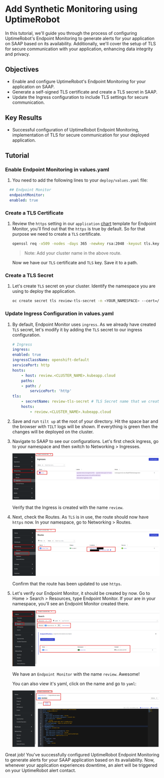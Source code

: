# Add Synthetic Monitoring using UptimeRobot

In this tutorial, we'll guide you through the process of configuring UptimeRobot's Endpoint Monitoring to generate alerts for your application on SAAP based on its availability. Additionally, we'll cover the setup of TLS for secure communication with your application, enhancing data integrity and privacy.

## Objectives

- Enable and configure UptimeRobot's Endpoint Monitoring for your application on SAAP.
- Generate a self-signed TLS certificate and create a TLS secret in SAAP.
- Update the Ingress configuration to include TLS settings for secure communication.

## Key Results

- Successful configuration of UptimeRobot Endpoint Monitoring, implementation of TLS for secure communication for your deployed application.

## Tutorial

### Enable Endpoint Monitoring in values.yaml

1. You need to add the following lines to your `deploy/values.yaml` file:

  ```yaml
    ## Endpoint Monitor
    endpointMonitor:
    enabled: true
  ```

### Create a TLS Certificate

1. Review the `https` setting in our `application` [chart](https://github.com/stakater/application/tree/master) template for Endpoint Monitor, you'll find out that the `https` is true by default. So for that purpose we need to create a `TLS` certificate.

    ```sh
    openssl req -x509 -nodes -days 365 -newkey rsa:2048 -keyout tls.key -out tls.crt -subj "/CN=review.<CLUSTER_NAME>.lab.kubeapp.cloud"
    ```

    > Note: Add your cluster name in the above route.

    Now we have our `TLS` certificate and `TLS` key. Save it to a path.

### Create a TLS Secret

1. Let's create `TLS` secret on your cluster. Identify the namespace you are using to deploy the application.

    ```sh
    oc create secret tls review-tls-secret -n <YOUR_NAMESPACE> --cert=/path/to/your/tls.crt --key=/path/to/your/tls.key
    ```

### Update Ingress Configuration in values.yaml

1. By default, Endpoint Monitor uses `ingress`. As we already have created `TLS` secret, let's modify it by adding the `TLS` secret to our ingress configuration.

    ```yaml
    # Ingress
    ingress:
    enabled: true
    ingressClassName: openshift-default
    servicePort: http
    hosts:
        - host: review.<CLUSTER_NAME>.kubeapp.cloud
        paths:
        - path: /
            servicePort: 'http'
    tls:
        - secretName: review-tls-secret # TLS Secret name that we created above
        hosts:
            - review.<CLUSTER_NAME>.kubeapp.cloud
    ```

1. Save and run `tilt up` at the root of your directory. Hit the space bar and the browser with `TILT` logs will be shown. If everything is green then the changes will be deployed on the cluster.

1. Navigate to SAAP to see our configurations. Let's first check ingress, go to your namespace and then switch to Networking > Ingresses.

    ![ingress](images/ingress.png)

    Verify that the Ingress is created with the name `review`.

1. Next, check the Routes. As `TLS` is in use, the route should now have  `https` now. In your namespace, go to Networking > Routes.

    ![route](images/routes.png)

    Confirm that the route has been updated to use `https`.

1. Let's verify our Endpoint Monitor, it should be created by now. Go to Home > Search > Resources, type Endpoint Monitor. If your are in your namespace, you'll see an Endpoint Monitor created there.

    ![endpoint monitor](images/endpoint-monitor.png)

    We have an `Endpoint Monitor` with the name `review`. Awesome!

    You can also view it's yaml, click on the name and go to `yaml`:

    ![endpoint monitor yaml](images/endpoint-monitor-yaml.png)

Great job! You've successfully configured UptimeRobot Endpoint Monitoring to generate alerts for your SAAP application based on its availability. Now, whenever your application experiences downtime, an alert will be triggered on your UptimeRobot alert contact.
